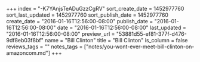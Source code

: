 +++
index = "-K7YAnjsTeADuGzzCgRV"
sort_create_date = 1452977760
sort_last_updated = 1452977760
sort_publish_date = 1452977760
create_date = "2016-01-16T12:56:00-08:00"
publish_date = "2016-01-16T12:56:00-08:00"
date = "2016-01-16T12:56:00-08:00"
last_updated = "2016-01-16T12:56:00-08:00"
preview_url = "53881d55-ef81-377f-d476-9df8eb03f8bf"
name = "Bill Clinton"
title = "Bill Clinton"
is_column = false
reviews_tags = ""
notes_tags = ["notes/you-wont-ever-meet-bill-clinton-on-amazoncom.md"]
+++

